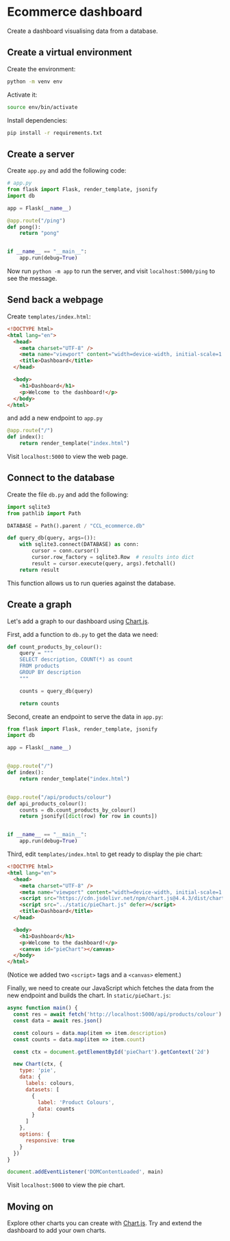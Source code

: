 # Ecommerce dashboard

Create a dashboard visualising data from a database.

## Create a virtual environment

Create the environment:

```bash
python -m venv env
```

Activate it:

```bash
source env/bin/activate
```

Install dependencies:

```bash
pip install -r requirements.txt
```

## Create a server

Create `app.py` and add the following code:

```python
# app.py
from flask import Flask, render_template, jsonify
import db

app = Flask(__name__)

@app.route("/ping")
def pong():
    return "pong"


if __name__ == "__main__":
    app.run(debug=True)
```

Now run `python -m app` to run the server, and visit `localhost:5000/ping` to
see the message.

## Send back a webpage

Create `templates/index.html`:

```html
<!DOCTYPE html>
<html lang="en">
  <head>
    <meta charset="UTF-8" />
    <meta name="viewport" content="width=device-width, initial-scale=1.0" />
    <title>Dashboard</title>
  </head>

  <body>
    <h1>Dashboard</h1>
    <p>Welcome to the dashboard!</p>
  </body>
</html>
```

and add a new endpoint to `app.py`

```python
@app.route("/")
def index():
    return render_template("index.html")
```

Visit `localhost:5000` to view the web page.

## Connect to the database

Create the file `db.py` and add the following:

```python
import sqlite3
from pathlib import Path

DATABASE = Path().parent / "CCL_ecommerce.db"

def query_db(query, args=()):
    with sqlite3.connect(DATABASE) as conn:
        cursor = conn.cursor()
        cursor.row_factory = sqlite3.Row  # results into dict
        result = cursor.execute(query, args).fetchall()
    return result
```

This function allows us to run queries against the database.

## Create a graph

Let's add a graph to our dashboard using [Chart.js](https://www.chartjs.org/).

First, add a function to `db.py` to get the data we need:

```python
def count_products_by_colour():
    query = """
    SELECT description, COUNT(*) as count
    FROM products
    GROUP BY description
    """

    counts = query_db(query)

    return counts
```

Second, create an endpoint to serve the data in `app.py`:

```python
from flask import Flask, render_template, jsonify
import db

app = Flask(__name__)


@app.route("/")
def index():
    return render_template("index.html")


@app.route("/api/products/colour")
def api_products_colour():
    counts = db.count_products_by_colour()
    return jsonify([dict(row) for row in counts])


if __name__ == "__main__":
    app.run(debug=True)
```

Third, edit `templates/index.html` to get ready to display the pie chart:

```html
<!DOCTYPE html>
<html lang="en">
  <head>
    <meta charset="UTF-8" />
    <meta name="viewport" content="width=device-width, initial-scale=1.0" />
    <script src="https://cdn.jsdelivr.net/npm/chart.js@4.4.3/dist/chart.umd.min.js"></script>
    <script src="../static/pieChart.js" defer></script>
    <title>Dashboard</title>
  </head>

  <body>
    <h1>Dashboard</h1>
    <p>Welcome to the dashboard!</p>
    <canvas id="pieChart"></canvas>
  </body>
</html>
```

(Notice we added two `<script>` tags and a `<canvas>` element.)

Finally, we need to create our JavaScript which fetches the data from the new
endpoint and builds the chart. In `static/pieChart.js`:

```javascript
async function main() {
  const res = await fetch('http://localhost:5000/api/products/colour')
  const data = await res.json()

  const colours = data.map(item => item.description)
  const counts = data.map(item => item.count)

  const ctx = document.getElementById('pieChart').getContext('2d')

  new Chart(ctx, {
    type: 'pie',
    data: {
      labels: colours,
      datasets: [
        {
          label: 'Product Colours',
          data: counts
        }
      ]
    },
    options: {
      responsive: true
    }
  })
}

document.addEventListener('DOMContentLoaded', main)
```

Visit `localhost:5000` to view the pie chart.

## Moving on

Explore other charts you can create with [Chart.js](https://www.chartjs.org/).
Try and extend the dashboard to add your own charts.
